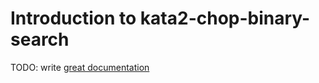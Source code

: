 # Introduction to kata2-chop-binary-search

TODO: write [great documentation](http://jacobian.org/writing/great-documentation/what-to-write/)
